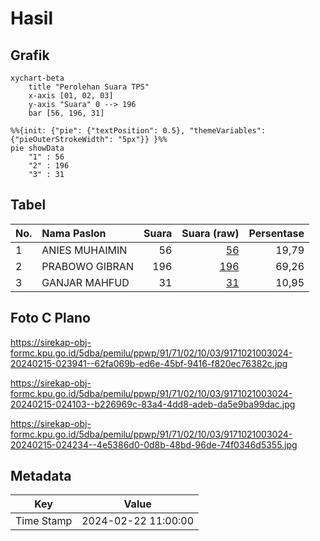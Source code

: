 # Hasil

## Grafik

```mermaid
xychart-beta
    title "Perolehan Suara TPS"
    x-axis [01, 02, 03]
    y-axis "Suara" 0 --> 196
    bar [56, 196, 31]
```

```mermaid
%%{init: {"pie": {"textPosition": 0.5}, "themeVariables": {"pieOuterStrokeWidth": "5px"}} }%%
pie showData
    "1" : 56
    "2" : 196
    "3" : 31
```

## Tabel

| No. | Nama Paslon    | Suara | Suara (raw) | Persentase |
|:--- |:-------------- | -----:| -----------:| ----------:|
| 1   | ANIES MUHAIMIN | 56    | [56][p-1]   | 19,79      |
| 2   | PRABOWO GIBRAN | 196   | [196][p-2]  | 69,26      |
| 3   | GANJAR MAHFUD  | 31    | [31][p-3]   | 10,95      |


[p-1]: https://github.com/gigit-pemilu/pemilu-2024-91-papua/blob/main/pilpres/hitung-suara/sub/91-papua/sub/71-kota-jayapura/sub/02-jayapura-selatan/sub/1003-numbay/sub/024-tps/sub/paslon-1.txt
[p-2]: https://github.com/gigit-pemilu/pemilu-2024-91-papua/blob/main/pilpres/hitung-suara/sub/91-papua/sub/71-kota-jayapura/sub/02-jayapura-selatan/sub/1003-numbay/sub/024-tps/sub/paslon-2.txt
[p-3]: https://github.com/gigit-pemilu/pemilu-2024-91-papua/blob/main/pilpres/hitung-suara/sub/91-papua/sub/71-kota-jayapura/sub/02-jayapura-selatan/sub/1003-numbay/sub/024-tps/sub/paslon-3.txt

## Foto C Plano

https://sirekap-obj-formc.kpu.go.id/5dba/pemilu/ppwp/91/71/02/10/03/9171021003024-20240215-023941--62fa069b-ed6e-45bf-9416-f820ec76382c.jpg

https://sirekap-obj-formc.kpu.go.id/5dba/pemilu/ppwp/91/71/02/10/03/9171021003024-20240215-024103--b226969c-83a4-4dd8-adeb-da5e9ba99dac.jpg

https://sirekap-obj-formc.kpu.go.id/5dba/pemilu/ppwp/91/71/02/10/03/9171021003024-20240215-024234--4e5386d0-0d8b-48bd-96de-74f0346d5355.jpg


## Metadata

| Key        | Value               |
| ---------- | ------------------- |
| Time Stamp | 2024-02-22 11:00:00 |



